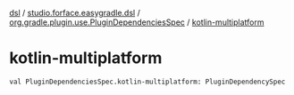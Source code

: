 [dsl](../../index.md) / [studio.forface.easygradle.dsl](../index.md) / [org.gradle.plugin.use.PluginDependenciesSpec](index.md) / [kotlin-multiplatform](./kotlin-multiplatform.md)

# kotlin-multiplatform

`val PluginDependenciesSpec.kotlin-multiplatform: PluginDependencySpec`